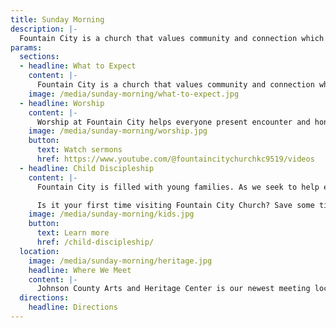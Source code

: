 ```yaml
---
title: Sunday Morning
description: |-
  Fountain City is a church that values community and connection which you will notice right away. No matter your age or background, you will find a place here.
params:
  sections:
  - headline: What to Expect
    content: |-
      Fountain City is a church that values community and connection which you will notice right away. No matter your age or background, you will find a place here. The service usually lasts about an hour and fifteen minutes. Attire varies — generally casual. You are more than welcome to stick around after service and get to know people. We are so glad to have you worship with us and can’t wait to meet you.
    image: /media/sunday-morning/what-to-expect.jpg
  - headline: Worship
    content: |-
      Worship at Fountain City helps everyone present encounter and honor God. Through a blend of modern music, contemporary hymns, prayers and Scripture reading, all are invited to participate in the service. Sermons are preached from a passage in the Bible and are followed by communion. Gluten-Free bread is available at communion at each service. Please request while receiving communion.
    image: /media/sunday-morning/worship.jpg
    button:
      text: Watch sermons
      href: https://www.youtube.com/@fountaincitychurchkc9519/videos
  - headline: Child Discipleship
    content: |-
      Fountain City is filled with young families. As we seek to help each child grow in his or her knowledge and love of God, families are invited to worship together for portions of the service. Nursery is available for children eight weeks to three years old, and a worship class for kids four years old through the first grade during the sermon. Kids in second grade and up join their parents and receive age-appropriate materials to engage them during the sermon. Our Children's and Family Ministry assists parents in training up children as faithful followers of Jesus.

      Is it your first time visiting Fountain City Church? Save some time on Sunday by [pre-registering your kids](https://fountaincitykc.churchcenter.com/people/forms/1065096) for our kids' classes.
    image: /media/sunday-morning/kids.jpg
    button:
      text: Learn more
      href: /child-discipleship/
  location:
    image: /media/sunday-morning/heritage.jpg
    headline: Where We Meet
    content: |-
      Johnson County Arts and Heritage Center is our newest meeting location as of January 2025. Over the past two years, the Lord has continued to grow our church community to the point that we have outgrown our previous location at the Meadowbrook Park Clubhouse. We have loved our time at Meadowbrook, but we feel the Lord leading us to move. We want to be able to welcome as many people in worship as we can and, as a young growing church plant, we need more room to be able to grow into a church for generations to come.
  directions:
    headline: Directions
---
```

